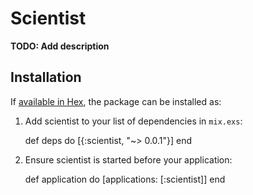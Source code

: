 # Scientist

**TODO: Add description**

## Installation

If [available in Hex](https://hex.pm/docs/publish), the package can be installed as:

  1. Add scientist to your list of dependencies in `mix.exs`:

        def deps do
          [{:scientist, "~> 0.0.1"}]
        end

  2. Ensure scientist is started before your application:

        def application do
          [applications: [:scientist]]
        end

